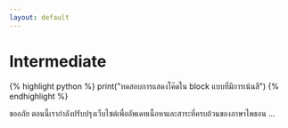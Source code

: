 ```yaml
---
layout: default
---
```


# Intermediate

{% highlight python %}
print("ทดสอบการแสดงโค๊ดใน block แบบที่มีการเน้นสี")
{% endhighlight %}

ขออภัย ตอนนี้เรากำลังปรับปรุงเว็บไซต์เพื่ออัพเดทเนื้อหาและสาระที่ครบถ้วนของภาษาไพธอน ...

